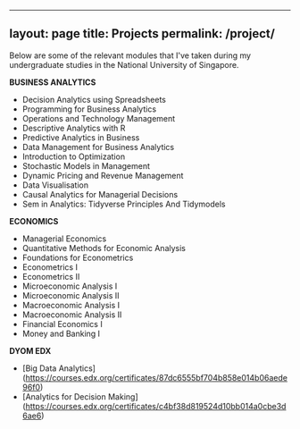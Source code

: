 
---
layout: page
title: Projects
permalink: /project/
---


Below are some of the relevant modules that I've taken during my undergraduate studies in the National University of Singapore. 

**BUSINESS ANALYTICS**
* Decision Analytics using Spreadsheets
* Programming for Business Analytics
* Operations and Technology Management
* Descriptive Analytics with R
* Predictive Analytics in Business
* Data Management for Business Analytics
* Introduction to Optimization
* Stochastic Models in Management
* Dynamic Pricing and Revenue Management
* Data Visualisation
* Causal Analytics for Managerial Decisions
* Sem in Analytics: Tidyverse Principles And Tidymodels

**ECONOMICS**
* Managerial Economics 
* Quantitative Methods for Economic Analysis
* Foundations for Econometrics
* Econometrics I
* Econometrics II
* Microeconomic Analysis I
* Microeconomic Analysis II
* Macroeconomic Analysis I
* Macroeconomic Analysis II
* Financial Economics I
* Money and Banking I

**DYOM EDX**
* [Big Data Analytics] (https://courses.edx.org/certificates/87dc6555bf704b858e014b06aede96f0)
* [Analytics for Decision Making] (https://courses.edx.org/certificates/c4bf38d819524d10bb014a0cbe3d6ae6)
